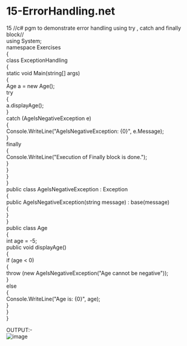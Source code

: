 # 15-ErrorHandling.net<br>
15 //c# pgm to demonstrate error handling using try , catch and finally block//<br>
using System;<br>
namespace Exercises<br>
{<br>
class ExceptionHandling<br>
{<br>
static void Main(string[] args)<br>
{<br>
Age a = new Age();<br>
try<br>
{<br>
a.displayAge();<br>
}<br>
catch (AgeIsNegativeException e)<br>
{<br>
Console.WriteLine("AgeIsNegativeException: {0}", e.Message);<br>
}<br>
finally<br>
{<br>
Console.WriteLine("Execution of Finally block is done.");<br>
}<br>
}<br>
}<br>
}<br>
public class AgeIsNegativeException : Exception<br>
{<br>
public AgeIsNegativeException(string message) : base(message)<br>
{<br>
}<br>
}<br>
public class Age<br>
{<br>
int age = -5;<br>
public void displayAge()<br>
{<br>
if (age < 0)<br>
{<br>
throw (new AgeIsNegativeException("Age cannot be negative"));<br>
}<br>
else<br>
{<br>
Console.WriteLine("Age is: {0}", age);<br>
}<br>
}<br>
}<br>

OUTPUT:-<br>
![image](https://user-images.githubusercontent.com/98145032/154630895-75920c41-503a-417c-a6c5-d1496795c030.png)

